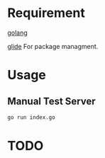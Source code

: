 # Requirement 

[golang](https://golang.org/)

[glide](https://glide.sh/) For package managment.

# Usage 

## Manual Test Server

```bash
go run index.go
```

# TODO